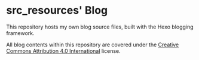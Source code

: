 src_resources' Blog
===================

This repository hosts my own blog source files, built with the Hexo blogging framework.

All blog contents within this repository are covered under the [Creative Commons Attribution 4.0 International](https://spdx.org/licenses/CC-BY-4.0.html) license.
